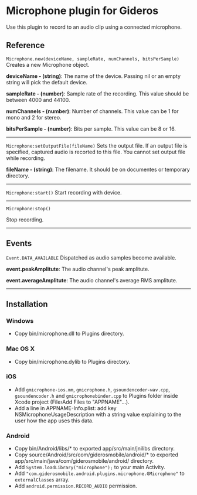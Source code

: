 Microphone plugin for Gideros
=============================

Use this plugin to record to an audio clip using a connected microphone.

## Reference

`Microphone.new(deviceName, sampleRate, numChannels, bitsPerSample)`
Creates a new Microphone object. 

**deviceName - (string)**: The name of the device. Passing nil or an empty string will pick the default device.

**sampleRate - (number)**: Sample rate of the recording. This value should be between 4000 and 44100.

**numChannels - (number)**: Number of channels. This value can be 1 for mono and 2 for stereo.

**bitsPerSample - (number)**: Bits per sample. This value can be 8 or 16. 

----
`Microphone:setOutputFile(fileName)`
Sets the output file. If an output file is specified, captured audio is recorted to this file. You cannot set output file while recording.

**fileName - (string)**: The filename. It should be on documentes or temporary directory.

----

`Microphone:start()`
Start recording with device.

----

`Microphone:stop()`

Stop recording.

----

## Events
`Event.DATA_AVAILABLE`
Dispatched as audio samples become available.

**event.peakAmplitute**: The audio channel's peak amplitute.

**event.averageAmplitute**: The audio channel's average RMS amplitute.

----

## Installation

### Windows
* Copy bin/microphone.dll to Plugins directory.

### Mac OS X
* Copy bin/microphone.dylib to Plugins directory.

### iOS
* Add `gmicrophone-ios.mm`, `gmicrophone.h`, `gsoundencoder-wav.cpp`, `gsoundencoder.h` and `gmicrophonebinder.cpp` to Plugins folder inside Xcode project (File›Add Files to "APPNAME"...).
* Add a line in APPNAME-Info.plist: add key NSMicrophoneUsageDescription with a string value explaining to the user how the app uses this data.

### Android
* Copy bin/Android/libs/* to exported app/src/main/jnilibs directory.
* Copy source/Android/src/com/giderosmobile/android/* to exported app/src/main/java/com/giderosmobile/android/ directory.
* Add `System.loadLibrary("microphone");` to your main Activity.
* Add `"com.giderosmobile.android.plugins.microphone.GMicrophone"` to `externalClasses` array.
* Add `android.permission.RECORD_AUDIO` permission.
